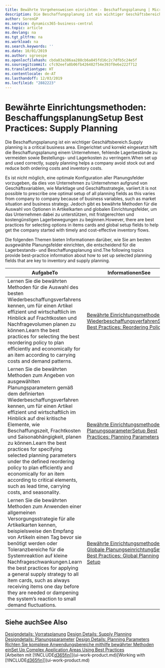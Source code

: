 ```yaml
---
title: Bewährte Vorgehensweisen einrichten - Beschaffungsplanung | Microsoft Docs
description: Die Beschaffungsplanung ist ein wichtiger Geschäftsbereich. Eingerichtet und korrekt eingesetzt hilft die Beschaffungsplanung einem Unternehmen, fehlende Lagerbestände zu vermeiden sowie Bestellungs- und Lagerkosten zu verringern.
author: SorenGP
ms.service: dynamics365-business-central
ms.topic: article
ms.devlang: na
ms.tgt_pltfrm: na
ms.workload: na
ms.search.keywords: ''
ms.date: 10/01/2019
ms.author: sgroespe
ms.openlocfilehash: cbda83a386aa288cb6a845fd16c2c7dfb5c24e5f
ms.sourcegitcommit: cfc92eefa8b06fb426482f54e393f0e6e222f712
ms.translationtype: HT
ms.contentlocale: de-AT
ms.lasthandoff: 12/03/2019
ms.locfileid: "2882223"
---
```

# <a name="setup-best-practices-supply-planning"></a><span data-ttu-id="bea3d-104">Bewährte Einrichtungsmethoden: Beschaffungsplanung</span><span class="sxs-lookup"><span data-stu-id="bea3d-104">Setup Best Practices: Supply Planning</span></span>
<span data-ttu-id="bea3d-105">Die Beschaffungsplanung ist ein wichtiger Geschäftsbereich.</span><span class="sxs-lookup"><span data-stu-id="bea3d-105">Supply planning is a critical business area.</span></span> <span data-ttu-id="bea3d-106">Eingerichtet und korrekt eingesetzt hilft die Beschaffungsplanung einem Unternehmen, fehlende Lagerbestände zu vermeiden sowie Bestellungs- und Lagerkosten zu verringern.</span><span class="sxs-lookup"><span data-stu-id="bea3d-106">When set up and used correctly, supply planning helps a company avoid stock out and reduce both ordering costs and inventory costs.</span></span>  

 <span data-ttu-id="bea3d-107">Es ist nicht möglich, eine optimale Konfiguration aller Planungsfelder vorzugeben, da dies von Unternehmen zu Unternehmen aufgrund von Geschäftsvariablen, wie Marktlage und Geschäftsstrategie, variiert.</span><span class="sxs-lookup"><span data-stu-id="bea3d-107">It is not possible to prescribe one optimal setup of all planning fields as this varies from company to company because of business variables, such as market situation and business strategy.</span></span> <span data-ttu-id="bea3d-108">Jedoch gibt es bewährte Methoden für die Auswahl von Optionen in Artikelkarten und globalen Einrichtungsfelder, um das Unternehmen dabei zu unterstützen, mit fristgerechten und kostengünstigen Lagerbewegungen zu beginnen.</span><span class="sxs-lookup"><span data-stu-id="bea3d-108">However, there are best practices for selecting options in items cards and global setup fields to help get the company started with timely and cost-effective inventory flows.</span></span>  

 <span data-ttu-id="bea3d-109">Die folgenden Themen bieten Informationen darüber, wie Sie am besten ausgewählte Planungsfelder einrichten, die entscheidend für die Lagerbestands- und Beschaffungsplanung sind.</span><span class="sxs-lookup"><span data-stu-id="bea3d-109">The following topics provide best-practice information about how to set up selected planning fields that are key to inventory and supply planning.</span></span>  

|<span data-ttu-id="bea3d-110">**Aufgabe**</span><span class="sxs-lookup"><span data-stu-id="bea3d-110">**To**</span></span>|<span data-ttu-id="bea3d-111">**Informationen**</span><span class="sxs-lookup"><span data-stu-id="bea3d-111">**See**</span></span>|  
|------------|-------------|  
|<span data-ttu-id="bea3d-112">Lernen Sie die bewährten Methoden für die Auswahl des besten Wiederbeschaffungsverfahrens kennen, um für einen Artikel effizient und wirtschaftlich im Hinblick auf Frachtkosten und Nachfragevolumen planen zu können.</span><span class="sxs-lookup"><span data-stu-id="bea3d-112">Learn the best practices for selecting the best reordering policy to plan efficiently and economically for an item according to carrying costs and demand patterns.</span></span>|[<span data-ttu-id="bea3d-113">Bewährte Einrichtungsmethoden: Wiederbeschaffungsverfahren</span><span class="sxs-lookup"><span data-stu-id="bea3d-113">Setup Best Practices: Reordering Policies</span></span>](setup-best-practices-reordering-policies.md)|  
|<span data-ttu-id="bea3d-114">Lernen Sie die bewährten Methoden zum Angeben von ausgewählten Planungsparametern gemäß dem definierten Wiederbeschaffungsverfahren kennen, um für einen Artikel effizient und wirtschaftlich im Hinblick auf drei kritische Elemente, wie Beschaffungszeit, Frachtkosten und Saisonabhängigkeit, planen zu können.</span><span class="sxs-lookup"><span data-stu-id="bea3d-114">Learn the best practices for specifying selected planning parameters under the defined reordering policy to plan efficiently and economically for an item according to critical elements, such as lead time, carrying costs, and seasonality.</span></span>|[<span data-ttu-id="bea3d-115">Bewährte Einrichtungsmethoden: Planungsparameter</span><span class="sxs-lookup"><span data-stu-id="bea3d-115">Setup Best Practices: Planning Parameters</span></span>](setup-best-practices-planning-parameters.md)|  
|<span data-ttu-id="bea3d-116">Lernen Sie die bewährten Methoden zum Anwenden einer allgemeinen Versorgungsstrategie für alle Artikelkarten kennen, beispielsweise den Empfang von Artikeln einen Tag bevor sie benötigt werden oder Toleranzbereiche für die Systemreaktion auf kleine Nachfrageschwankungen.</span><span class="sxs-lookup"><span data-stu-id="bea3d-116">Learn the best practices for applying a general supply strategy to all item cards, such as always receiving items one day before they are needed or dampening the system’s reaction to small demand fluctuations.</span></span>|[<span data-ttu-id="bea3d-117">Bewährte Einrichtungsmethoden: Globale Planungseinrichtung</span><span class="sxs-lookup"><span data-stu-id="bea3d-117">Setup Best Practices: Global Planning Setup</span></span>](setup-best-practices-global-planning-setup.md)|  

## <a name="see-also"></a><span data-ttu-id="bea3d-118">Siehe auch</span><span class="sxs-lookup"><span data-stu-id="bea3d-118">See Also</span></span>  
 <span data-ttu-id="bea3d-119">[Designdetails: Vorratsplanung](design-details-supply-planning.md) </span><span class="sxs-lookup"><span data-stu-id="bea3d-119">[Design Details: Supply Planning](design-details-supply-planning.md) </span></span>  
 <span data-ttu-id="bea3d-120">[Designdetails: Planungsparameter](design-details-planning-parameters.md) </span><span class="sxs-lookup"><span data-stu-id="bea3d-120">[Design Details: Planning Parameters](design-details-planning-parameters.md) </span></span>  
 [<span data-ttu-id="bea3d-121">Richten Sie komplexe Anwendungsbereiche mithilfe bewährter Methoden ein</span><span class="sxs-lookup"><span data-stu-id="bea3d-121">Set Up Complex Application Areas Using Best Practices</span></span>](set-up-complex-application-areas-using-best-practices.md)  
 <span data-ttu-id="bea3d-122">[Arbeiten mit [!INCLUDE[d365fin](includes/d365fin_md.md)]](ui-work-product.md)</span><span class="sxs-lookup"><span data-stu-id="bea3d-122">[Working with [!INCLUDE[d365fin](includes/d365fin_md.md)]](ui-work-product.md)</span></span>
